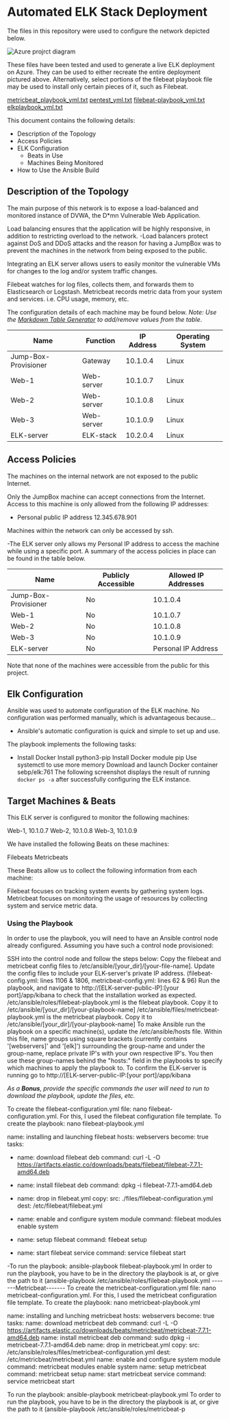 # Automated ELK Stack Deployment

The files in this repository were used to configure the network depicted below.

![Azure projrct diagram](https://user-images.githubusercontent.com/79946393/121992326-0ab6a680-cd67-11eb-884e-f6b3101ee05f.png)

These files have been tested and used to generate a live ELK deployment on Azure. They can be used to either recreate the entire deployment pictured above. Alternatively, select portions of the filebeat playbook file may be used to install only certain pieces of it, such as Filebeat.

[metricbeat_playbook_yml.txt](https://github.com/mareekoo/ELK-Stack-Project/files/6681321/metricbeat_playbook_yml.txt)
[pentest_yml.txt](https://github.com/mareekoo/ELK-Stack-Project/files/6681322/pentest_yml.txt)
[filebeat-playbook_yml.txt](https://github.com/mareekoo/ELK-Stack-Project/files/6681323/filebeat-playbook_yml.txt)
[elkplaybook_yml.txt](https://github.com/mareekoo/ELK-Stack-Project/files/6681324/elkplaybook_yml.txt)

This document contains the following details:

- Description of the Topology
- Access Policies
- ELK Configuration
  - Beats in Use
  - Machines Being Monitored
- How to Use the Ansible Build

## Description of the Topology

The main purpose of this network is to expose a load-balanced and monitored instance of DVWA, the D*mn Vulnerable Web Application.

Load balancing ensures that the application will be highly responsive, in addition to restricting overload to the network.
-Load balancers protect against DoS and DDoS attacks and the reason for having a JumpBox was to prevent the machines in the network from being exposed to the public.

Integrating an ELK server allows users to easily monitor the vulnerable VMs for changes to the log and/or system traffic changes.

Filebeat watches for log files, collects them, and forwards them to Elasticsearch or Logstash.
Metricbeat records metric data from your system and services. i.e. CPU usage, memory, etc.

The configuration details of each machine may be found below.
_Note: Use the [Markdown Table Generator](http://www.tablesgenerator.com/markdown_tables) to add/remove values from the table_.

| Name                  | Function  | IP Address | Operating System |
|-----------------------|-----------|------------|------------------|
| Jump-Box-Provisioner  | Gateway   | 10.1.0.4   | Linux            |
| Web-1                 | Web-server| 10.1.0.7   | Linux            |
| Web-2                 | Web-server| 10.1.0.8   | Linux            |
| Web-3                 | Web-server| 10.1.0.9   | Linux            |
| ELK-server            | ELK-stack | 10.2.0.4   | Linux            |

## Access Policies

The machines on the internal network are not exposed to the public Internet. 

Only the JumpBox  machine can accept connections from the Internet. Access to this machine is only allowed from the following IP addresses:

- Personal public IP address
  12.345.678.901

Machines within the network can only be accessed by ssh.

-The ELK server only allows my Personal IP address to access the machine while using a specific port.
 A summary of the access policies in place can be found in the table below.

| Name                 | Publicly Accessible | Allowed IP Addresses |
|----------------------|---------------------|----------------------|
| Jump-Box-Provisioner | No                  | 10.1.0.4             |
| Web-1                | No                  | 10.1.0.7             |
| Web-2                | No                  | 10.1.0.8             |
| Web-3                | No                  | 10.1.0.9             |
| ELK-server           | No                  | Personal IP Address  |

Note that none of the machines were accessible from the public for this project.

## Elk Configuration

Ansible was used to automate configuration of the ELK machine. No configuration was performed manually, which is advantageous because…

- Ansible's automatic configuration is quick and simple to set up and use.

The playbook implements the following tasks:

- Install Docker
Install python3-pip
Install Docker module pip
Use systemctl to use more memory
Download and launch Docker container sebp/elk:761
The following screenshot displays the result of running `docker ps -a` after successfully configuring the ELK instance.

## Target Machines & Beats

This ELK server is configured to monitor the following machines:

Web-1, 10.1.0.7
Web-2, 10.1.0.8
Web-3, 10.1.0.9

We have installed the following Beats on these machines:

Filebeats
Metricbeats

These Beats allow us to collect the following information from each machine:

Filebeat focuses on tracking system events by gathering system logs.
Metricbeat focuses on monitoring the usage of resources by collecting system and service metric data.

### Using the Playbook

In order to use the playbook, you will need to have an Ansible control node already configured. Assuming you have such a control node provisioned: 

SSH into the control node and follow the steps below:
Copy the filebeat and metricbeat config files to /etc/ansible/[your_dir]/[your-file-name].
Update the config files to include your ELK-server's private IP address. (filebeat-config.yml: lines 1106 & 1806, metricbeat-config.yml: lines 62 & 96)
Run the playbook, and navigate to http://[ELK-server-public-IP]:[your port]/app/kibana to check that the installation worked as expected.
/etc/ansible/roles/filebeat-playbook.yml is the filebeat playbook. Copy it to /etc/ansible/[your_dir]/[your-playbook-name]
/etc/ansible/files/metricbeat-playbook.yml is the metricbeat playbook. Copy it to /etc/ansible/[your_dir]/[your-playbook-name]
To make Ansible run the playbook on a specific machine(s), update the /etc/ansible/hosts file. Within this file, name groups using square brackets (currently contains '[webservers]' and '[elk]') surrounding the group-name and under the group-name, replace private IP's with your own respective IP's. You then use these group-names behind the "hosts:" field in the playbooks to specify which machines to apply the playbook to.
To confirm the ELK-server is running go to http://[ELK-server-public-IP:[your port]/app/kibana

_As a **Bonus**, provide the specific commands the user will need to run to download the playbook, update the files, etc._

To create the filebeat-configuration.yml file: nano filebeat-configuration.yml. 
For this, I used the filebeat configuration file template.
To create the playbook: nano filebeat-playbook.yml

name: installing and launching filebeat hosts: webservers become: true tasks:

- name: download filebeat deb
  command: curl -L -O <https://artifacts.elastic.co/downloads/beats/filebeat/filebeat-7.7.1-amd64.deb>

- name: install filebeat deb
  command: dpkg -i filebeat-7.7.1-amd64.deb

- name: drop in filebeat.yml
  copy:
    src: ./files/filebeat-configuration.yml
    dest: /etc/filebeat/filebeat.yml

- name: enable and configure system module
  command: filebeat modules enable system

- name: setup filebeat
  command: filebeat setup

- name: start filebeat service
 command: service filebeat start

-To run the playbook: ansible-playbook filebeat-playbook.yml
In order to run the playbook, you have to be in the directory the playbook is at, or give the path to it (ansible-playbook /etc/ansible/roles/filebeat-playbook.yml
-------Metricbeat-------
To create the metricbeat-configuration.yml file: nano metricbeat-configuration.yml. For this, I used the metricbeat configuration file template.
To create the playbook: nano metricbeat-playbook.yml

name: installing and lunching metricbeat hosts: webservers become: true tasks:
name: download metricbeat deb command: curl -L -O <https://artifacts.elastic.co/downloads/beats/metricbeat/metricbeat-7.7.1-amd64.deb>
name: install metricbeat deb command: sudo dpkg -i metricbeat-7.7.1-amd64.deb
name: drop in metricbeat.yml copy: src: /etc/ansible/roles/files/metricbeat-configuration.yml dest: /etc/metricbeat/metricbeat.yml
name: enable and configure system module command: metricbeat modules enable system
name: setup metricbeat command: metricbeat setup
name: start metricbeat service command: service metricbeat start

To run the playbook: ansible-playbook metricbeat-playbook.yml
To order to run the playbook, you have to be in the directory the playbook is at, or give the path to it (ansible-playbook /etc/ansible/roles/metricbeat-p
